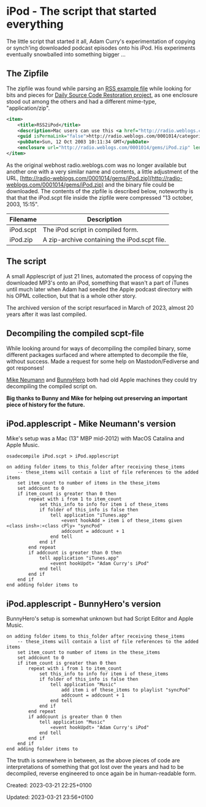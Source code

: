 # iPod - The script that started everything

The little script that started it all, Adam Curry's experimentation of copying or synch'ing downloaded podcast episodes onto his iPod. His experiments eventually snowballed into something bigger ...



## The Zipfile

The zipfile was found while parsing an [RSS example file](https://cyber.harvard.edu/rss/examples/rssEnclosuresExample.xml) while looking for bits and pieces for [Daily Source Code Restoration project](https://github.com/cisene/daily-source-code-podcast), as one enclosure stood out among the others and had a different mime-type, "application/zip".

```xml
<item>
	<title>RSS2iPod</title>
	<description>Mac users can use this <a href="http://radio.weblogs.com/0001014/gems/iPod.zip">folder applescript</a> to automagically update your iPod with any new mp3's that are downloaded to your "Radio UserLand" enclosures folder from <a href="http://www.thetwowayweb.com/payloadsforrss">enclosure aware</a> "rss" feeds. To install: replace "<i>Adam's Curry's iPod"</i> with the name of your iPod and attach the script to your Enclosures folder (located in your Radio UserLand application folder) using the <i>Attach Script To Folder</i> script, located in your <i>/Library/Scripts/Folder Actions/</i> folder. You can test this script by subscribing to the <a href="http://radio.weblogs.com/0001014/categories/syncpod/rss.xml">syncPod channel</a>, which delivers a new mp3 every day. <i>Update</i>: Hmmm, it seems the script only works when the first enclosure is downloaded. Any scripting guru's out there want to help with this script so it transfers <i>all</i> enclosures?</description>
	<guid isPermaLink="false">http://radio.weblogs.com/0001014/categories/payload/2003/10/12.html#a4604</guid>
	<pubDate>Sun, 12 Oct 2003 10:11:34 GMT</pubDate>
	<enclosure url="http://radio.weblogs.com/0001014/gems/iPod.zip" length="1166" type="application/zip"/>
</item>
```

As the original webhost radio.weblogs.com was no longer available but another one with a very similar name and contents, a little adjustment of the URL,  [http://radio-weblogs.com/0001014/gems/iPod.zip](http://radio-weblogs.com/0001014/gems/iPod.zip) and the binary file could be downloaded. The contents of the zipfile is described below, noteworthy is that that the iPod.scpt file inside the zipfile were compressed "13 october, 2003, 15:15".




| Filename  | Description                                  |
| --------- | -------------------------------------------- |
| iPod.scpt | The iPod script in compiled form.            |
| iPod.zip  | A zip-archive containing the iPod.scpt file. |



## The script

A small Applescript of just 21 lines, automated the process of copying the downloaded MP3's onto an iPod, something that wasn't a part of iTunes until much later when Adam had seeded the Apple podcast directory with his OPML collection, but that is a whole other story.

The archived version of the script resurfaced in March of 2023, almost 20 years after it was last compiled.



## Decompiling the compiled scpt-file

While looking around for ways of decompiling the compiled binary, some different packages surfaced and where attempted to decompile the file, without success. Made a request for some help on Mastodon/Fediverse and got responses!

[Mike Neumann](https://podcastindex.social/@mikeneumann) and [BunnyHero](https://podcastindex.social/@bunnyhero@mstdn.ca) both had old Apple machines they could try decompiling the compiled script on.

**Big thanks to Bunny and Mike for helping out preserving an important piece of history for the future.**



## iPod.applescript - Mike Neumann's version

Mike's setup was a Mac (13" MBP mid-2012) with MacOS Catalina and Apple Music.

```osadecompile iPod.scpt > iPod.applescript``` 

```applescript
on adding folder items to this_folder after receiving these_items
    -- these_items will contain a list of file references to the added items 
    set item_count to number of items in the these_items
    set addcount to 0
    if item_count is greater than 0 then
        repeat with i from 1 to item_count
            set this_info to info for item i of these_items
            if folder of this_info is false then
                tell application "iTunes.app"
                    «event hookAdd » item i of these_items given «class insh»:«class cPly» "syncPod"
                    addcount = addcount + 1
                end tell
            end if
        end repeat
        if addcount is greater than 0 then
            tell application "iTunes.app"
                «event hookUpdt» "Adam Curry's iPod"
            end tell
        end if
    end if
end adding folder items to
````



## iPod.applescript - BunnyHero's version

BunnyHero's setup is somewhat unknown but had Script Editor and Apple Music.

```applescript
on adding folder items to this_folder after receiving these_items
    -- these_items will contain a list of file references to the added items 
    set item_count to number of items in the these_items
    set addcount to 0
    if item_count is greater than 0 then
        repeat with i from 1 to item_count
            set this_info to info for item i of these_items
            if folder of this_info is false then
                tell application "Music"
                    add item i of these_items to playlist "syncPod"
                    addcount = addcount + 1
                end tell
            end if
        end repeat
        if addcount is greater than 0 then
            tell application "Music"
                «event hookUpdt» "Adam Curry's iPod"
            end tell
        end if
    end if
end adding folder items to
```



The truth is somewhere in between, as the above pieces of code are interpretations of something that got lost over the years and had to be decompiled, reverse engineered to once again be in human-readable form.





Created: 2023-03-21 22:25+0100 

Updated: 2023-03-21 23:56+0100
